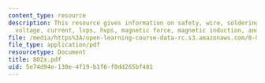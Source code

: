 ```yaml
---
content_type: resource
description: This resource gives information on safety, wire, soldering, multimeter,
  voltage, current, lvps, hvps, magnetic force, magnetic induction, and microwaves.
file: /media/https%3A/open-learning-course-data-rc.s3.amazonaws.com/8-02x-physics-ii-electricity-magnetism-with-an-experimental-focus-spring-2005/5e74d94e130e4f19b1f6f0dd265bf481_802x.pdf
file_type: application/pdf
resourcetype: Document
title: 802x.pdf
uid: 5e74d94e-130e-4f19-b1f6-f0dd265bf481
---
```

